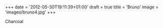 +++
date = '2012-05-30T19:11:39+01:00'
draft = true
title = 'Bruno'
image = 'images/bruno4.jpg'
+++
 
Charcoal